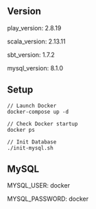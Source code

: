 ## Version
play_version: 2.8.19

scala_version: 2.13.11

sbt_version: 1.7.2

mysql_version: 8.1.0

## Setup
```shell
// Launch Docker
docker-compose up -d

// Check Docker startup
docker ps

// Init Database
./init-mysql.sh
```

## MySQL 
MYSQL_USER: docker

MYSQL_PASSWORD: docker

